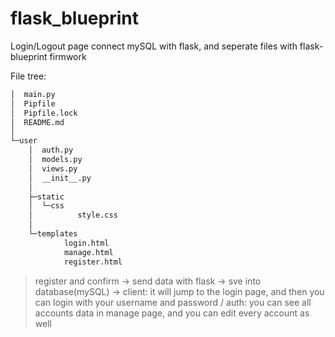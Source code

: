 # flask_blueprint

Login/Logout page connect mySQL with flask, and seperate files with flask-blueprint firmwork

File tree:

``` bash
│  main.py
│  Pipfile
│  Pipfile.lock
│  README.md
│
└─user
    │  auth.py
    │  models.py
    │  views.py
    │  __init__.py
    │
    ├─static
    │  └─css
    │          style.css
    │
    └─templates
            login.html
            manage.html
            register.html
```

> register and confirm -> send data with flask -> sve into database(mySQL) -> client: it will jump to the login page, and then you can login with your username and password / auth: you can see all accounts data in manage page, and you can edit every account as well